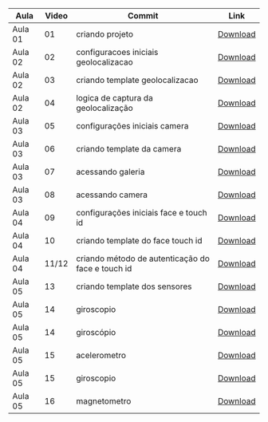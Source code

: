 Aula | Video | Commit | Link
------ | ------ | ------ | ------
Aula 01 | 01 | criando projeto | [Download](https://github.com/treinaweb/treinaweb-flutter-recursos-de-hardware/archive/c32ca1da4d33468997feb345dfaa70171df8b479.zip)
Aula 02 | 02 | configuracoes iniciais geolocalizacao | [Download](https://github.com/treinaweb/treinaweb-flutter-recursos-de-hardware/archive/b2da6d79ec7c2f3eeac87237029d0304c9944bd7.zip)
Aula 02 | 03 | criando template geolocalizacao | [Download](https://github.com/treinaweb/treinaweb-flutter-recursos-de-hardware/archive/342f09fa04ef2a124610f3ff48fc79c43bc46bab.zip)
Aula 02 | 04 | logica de captura da geolocalização | [Download](https://github.com/treinaweb/treinaweb-flutter-recursos-de-hardware/archive/45150d866521c1d9caeea3a40e1d75470ed87c5f.zip)
Aula 03 | 05 | configurações iniciais camera | [Download](https://github.com/treinaweb/treinaweb-flutter-recursos-de-hardware/archive/9e5ed7f6fb6dba3f576ac0f72ddc790cdf9af541.zip)
Aula 03 | 06 | criando template da camera | [Download](https://github.com/treinaweb/treinaweb-flutter-recursos-de-hardware/archive/3003a03e6e62f3d8cf9da809f764ec1975e47690.zip)
Aula 03 | 07 | acessando galeria | [Download](https://github.com/treinaweb/treinaweb-flutter-recursos-de-hardware/archive/387a36a3ad031456c4558eab94443e49eb831ce9.zip)
Aula 03 | 08 | acessando camera | [Download](https://github.com/treinaweb/treinaweb-flutter-recursos-de-hardware/archive/3556cb29b1dffef44d7a56cbdb87b4e143a45f2f.zip)
Aula 04 | 09 | configurações iniciais face e touch id | [Download](https://github.com/treinaweb/treinaweb-flutter-recursos-de-hardware/archive/e950fced48f2371296127364931f560923de2004.zip)
Aula 04 | 10 | criando template do face touch id | [Download](https://github.com/treinaweb/treinaweb-flutter-recursos-de-hardware/archive/0773cb1a1b711b43e8a6fa98694089c1ecd225b1.zip)
Aula 04 | 11/12 | criando método de autenticação do face e touch id | [Download](https://github.com/treinaweb/treinaweb-flutter-recursos-de-hardware/archive/395e7a9aa46ec4a1a030a99770d26db0cf086224.zip)
Aula 05 | 13 | criando template dos sensores | [Download](https://github.com/treinaweb/treinaweb-flutter-recursos-de-hardware/archive/4aaab656603fbeb1fe6653008d3171f5eca526e4.zip)
Aula 05 | 14 | giroscopio | [Download](https://github.com/treinaweb/treinaweb-flutter-recursos-de-hardware/archive/418607a90766906851dda59b54628cc69da3f761.zip)
Aula 05 | 14 | giroscópio | [Download](https://github.com/treinaweb/treinaweb-flutter-recursos-de-hardware/archive/ff73bafb47718c5a9d1f6578d16204dc734af069.zip)
Aula 05 | 15 | acelerometro | [Download](https://github.com/treinaweb/treinaweb-flutter-recursos-de-hardware/archive/29b66b3ac43c2fa4e715b7a47bfe17e178a31a5a.zip)
Aula 05 | 15 | giroscopio | [Download](https://github.com/treinaweb/treinaweb-flutter-recursos-de-hardware/archive/d9b9a6551fa02dbc0d29b7b3914ef01846c8fe85.zip)
Aula 05 | 16 | magnetometro | [Download](https://github.com/treinaweb/treinaweb-flutter-recursos-de-hardware/archive/0f213b96372c17d30c186d45732353d877985902.zip)
